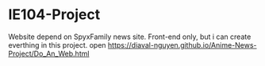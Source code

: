 # IE104-Project
Website depend on SpyxFamily news site. Front-end only, but i can create everthing in this project.
open https://diaval-nguyen.github.io/Anime-News-Project/Do_An_Web.html
